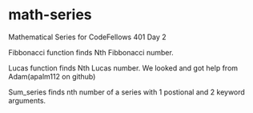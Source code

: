 # math-series
Mathematical Series for CodeFellows 401 Day 2

Fibbonacci function finds Nth Fibbonacci number. 

Lucas function finds Nth Lucas number. 
We looked and got help from Adam(apalm112 on github)

Sum_series finds nth number of a series with 1 postional and 2 keyword arguments.

